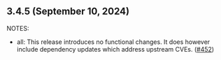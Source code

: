 ## 3.4.5 (September 10, 2024)

NOTES:

* all: This release introduces no functional changes. It does however include dependency updates which address upstream CVEs. ([#452](https://github.com/hashicorp/terraform-provider-http/issues/452))

